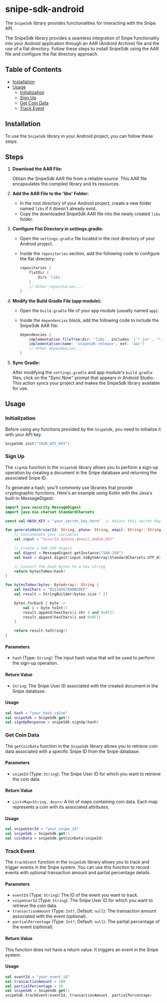 # snipe-sdk-android

The `SnipeSdk` library provides functionalities for interacting with the Snipe API.

The SnipeSdk library provides a seamless integration of Snipe functionality into your Android application through an AAR (Android Archive) file and the use of a flat directory. Follow these steps to install SnipeSdk using the AAR file and configure the flat directory approach.

## Table of Contents
- [Installation](#installation)
- [Usage](#usage)
  - [Initialization](#initialization)
  - [Sign Up](#sign-up)
  - [Get Coin Data](#get-coin-data)
  - [Track Event](#track-event)


## Installation

To use the `SnipeSdk` library in your Android project, you can follow these steps:
## Steps

1. **Download the AAR File:**

   Obtain the SnipeSdk AAR file from a reliable source. This AAR file encapsulates the compiled library and its resources.

2. **Add the AAR File to the 'libs' Folder:**

   - In the root directory of your Android project, create a new folder named `libs` if it doesn't already exist.
   - Copy the downloaded SnipeSdk AAR file into the newly created `libs` folder.

3. **Configure Flat Directory in settings.gradle:**

   - Open the `settings.gradle` file located in the root directory of your Android project.
   - Inside the `repositories` section, add the following code to configure the flat directory:

     ```gradle
     repositories {
         flatDir {
             dirs 'libs'
         }
         // Other repositories...
     }
     ```

4. **Modify the Build Gradle File (app module):**

   - Open the `build.gradle` file of your app module (usually named `app`).
   - Inside the `dependencies` block, add the following code to include the SnipeSdk AAR file:

     ```gradle
     dependencies {
         implementation fileTree(dir: 'libs', includes: ['*.jar', '*.aar'])
         implementation(name: 'snipesdk-release', ext: 'aar')
         // Other dependencies...
     }
     ```

5. **Sync Gradle:**

   After modifying the `settings.gradle` and app module's `build.gradle` files, click on the "Sync Now" prompt that appears in Android Studio. This action syncs your project and makes the SnipeSdk library available for use.


## Usage

### Initialization

Before using any functions provided by the `SnipeSdk`, you need to initialize it with your API key.

```kotlin
SnipeSdk.init("YOUR_API_KEY")
```

### Sign Up

The `signUp` function in the `SnipeSdk` library allows you to perform a sign-up operation by creating a document in the Snipe database and returning the associated Snipe ID.

To generate a hash, you'll commonly use libraries that provide cryptographic functions. Here's an example using Kotlin with the Java's built-in MessageDigest:

```kotlin
import java.security.MessageDigest
import java.nio.charset.StandardCharsets

const val HASH_KEY = "your_secret_key_here"  // Adjust this secret key as needed

fun generateHash(userId: String, phone: String, email: String): String {
    // Concatenate your variables
    val input = "$userId.$phone.$email.$HASH_KEY"

    // Create a SHA-256 digest
    val digest = MessageDigest.getInstance("SHA-256")
    val hash = digest.digest(input.toByteArray(StandardCharsets.UTF_8))

    // Convert the hash bytes to a hex string
    return bytesToHex(hash)
}

fun bytesToHex(bytes: ByteArray): String {
    val hexChars = "0123456789ABCDEF"
    val result = StringBuilder(bytes.size * 2)

    bytes.forEach { byte ->
        val i = byte.toInt()
        result.append(hexChars[i shr 4 and 0x0F])
        result.append(hexChars[i and 0x0F])
    }

    return result.toString()
}

```

#### Parameters

- `hash` (Type: `String`): The input hash value that will be used to perform the sign-up operation.

#### Return Value

- `String`: The Snipe User ID associated with the created document in the Snipe database.

#### Usage

```kotlin
val hash = "your_hash_value"
val snipeSdk = SnipeSdk.get()
val signUpResponse = snipeSdk.signUp(hash)
```

### Get Coin Data

The `getCoinData` function in the `SnipeSdk` library allows you to retrieve coin data associated with a specific Snipe ID from the Snipe database.

#### Parameters

- `snipeId` (Type: `String`): The Snipe User ID for which you want to retrieve the coin data.

#### Return Value

- `List<Map<String, Any>>`: A list of maps containing coin data. Each map represents a coin with its associated attributes.

#### Usage

```kotlin
val snipeUserId = "your_snipe_id"
val snipeSdk = SnipeSdk.get()
val coinData = snipeSdk.getCoinData(snipeId)
```

### Track Event


The `trackEvent` function in the `SnipeSdk` library allows you to track and trigger events in the Snipe system. You can use this function to record events with optional transaction amount and partial percentage details.

#### Parameters

- `eventId` (Type: `String`): The ID of the event you want to track.
- `snipeUserId` (Type: `String`): The Snipe User ID for which you want to retrieve the coin data.
- `transactionAmount` (Type: `Int?`, Default: `null`): The transaction amount associated with the event (optional).
- `partialPercentage` (Type: `Int?`, Default: `null`): The partial percentage of the event (optional).

#### Return Value

This function does not have a return value. It triggers an event in the Snipe system.

#### Usage

```kotlin
val eventId = "your_event_id"
val transactionAmount = 100
val partialPercentage = 50
val snipeSdk = SnipeSdk.get()
snipeSdk.trackEvent(eventId, transactionAmount, partialPercentage)
```
